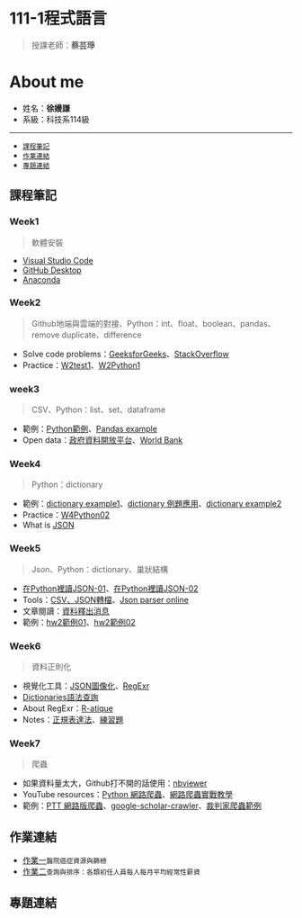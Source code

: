 # 111-1程式語言
> 授課老師：**蔡芸琤**
# About me
* 姓名：**徐嫚謙**
* 系級：科技系114級
---
* [`課程筆記`](https://github.com/Manchien/PL#%E8%AA%B2%E7%A8%8B%E7%AD%86%E8%A8%98%E5%8D%80)
* [`作業連結`](https://github.com/Manchien/PL#%E4%BD%9C%E6%A5%AD%E9%80%A3%E7%B5%90%E5%8D%80)
* [`專題連結`](https://github.com/Manchien/PL#%E5%B0%88%E9%A1%8C%E9%80%A3%E7%B5%90%E5%8D%80)
## 課程筆記
### Week1
>軟體安裝
* [Visual Studio Code](https://code.visualstudio.com/)
* [GitHub Desktop](https://desktop.github.com/)
* [Anaconda](https://www.anaconda.com/products/distribution)
### Week2
> Github地端與雲端的對接、Python：int、float、boolean、pandas、remove duplicate、difference
* Solve code problems：[GeeksforGeeks](https://www.geeksforgeeks.org/)、[StackOverflow](https://stackoverflow.com/)
* Practice：[W2test1](https://github.com/Manchien/PL/blob/main/W2Python_test01.ipynb)、[W2Python1](https://github.com/Manchien/PL/blob/main/W2Python01.ipynb)
### week3
> CSV、Python：list、set、dataframe
* 範例：[Python範例](https://github.com/pecu/LawTech/tree/main/Learning-Materials/C1_Python_%E5%9F%BA%E7%A4%8E_02)、[Pandas example](https://github.com/pecu/PL/blob/main/Python01.ipynb)
* Open data：[政府資料開放平台](https://data.gov.tw/)、[World Bank](https://www.worldbank.org/en/publication/east-asia-and-pacific-economic-update?cid=eap_ga_asiapacific_en_extp_fall22&gclid=CjwKCAjwp9qZBhBkEiwAsYFsb-GV4lNixQd1ZXZ8mdTY246zx7T6XVNZJTE5xTX6z8aePzOjCgSHrRoCuVwQAvD_BwE)
### Week4
> Python：dictionary
* 範例：[dictionary example1](https://github.com/pecu/LawTech/blob/main/Learning-Materials/C1_Python_%E5%9F%BA%E7%A4%8E_02/python_%E5%9F%BA%E7%A4%8E%E7%B5%84%E5%90%88%E4%BA%8C_%E7%B7%B4%E7%BF%92%E8%A7%A3%E7%AD%94.ipynb)、[dictionary 例題應用](https://github.com/pecu/LawTech/tree/main/Learning-Materials/C2_Python_%E5%9F%BA%E7%A4%8E_03%2604)、[dictionary example2](https://github.com/pecu/PL/blob/main/Python03.ipynb)
* Practice：[W4Python02](https://github.com/Manchien/PL/blob/main/W4Python02.ipynb)
* What is [JSON](https://developer.mozilla.org/zh-TW/docs/Learn/JavaScript/Objects/JSON)
### Week5
> Json、Python：dictionary、巢狀結構
* [在Python裡讀JSON-01](https://www.geeksforgeeks.org/read-json-file-using-python/)、[在Python裡讀JSON-02](https://ithelp.ithome.com.tw/articles/10220160)
* Tools：[CSV、JSON轉檔](https://csvjson.com/)、[Json parser online](http://json.parser.online.fr/)
* 文章閱讀：[資料釋出消息](https://srda.sinica.edu.tw/filepool/Tbemagzinecontflatt/212.pdf)
* 範例：[hw2範例01](https://github.com/pecu/PL/blob/main/HW2.ipynb)、[hw2範例02](https://github.com/pecu/PL/blob/main/Python03.ipynb)
### Week6
> 資料正則化
* 視覺化工具：[JSON圖像化](https://jsoncrack.com/editor)、[RegExr](https://regexr.com/)
* [Dictionaries語法查詢](https://www.codecademy.com/learn/learn-python-3/modules/learn-python3-dictionaries/cheatsheet)
* About RegExr：[R-atique](http://perso.ens-lyon.fr/lise.vaudor/strings-et-expressions-regulieres/?fbclid=IwAR0IHvNKp43Qrfo0TqpolYPpMUfViSrCBDY8SmBveKm01yZ6PzHPxspVaNI)
* Notes：[正規表達法](https://github.com/pecu/LawTech/blob/main/Learning-Materials/C3_Python_%E8%B3%87%E6%96%99%E6%AD%A3%E8%A6%8F%E5%8C%96/python_%E8%B3%87%E6%96%99%E6%AD%A3%E5%89%87%E5%8C%96_code.ipynb)、[練習題](https://github.com/pecu/LawTech/tree/main/Learning-Materials/C3_Python_%E8%B3%87%E6%96%99%E6%AD%A3%E8%A6%8F%E5%8C%96)
### Week7
> 爬蟲
* 如果資料量太大，Github打不開的話使用：[nbviewer](https://nbviewer.org/)
* YouTube resources：[Python 網路爬蟲](https://www.youtube.com/watch?v=9Z9xKWfNo7k)、[網路爬蟲實戰教學](https://www.youtube.com/playlist?list=PLohb4k71XnPaQRTvKW4Uii1oq-JPGpwWF)
* 範例：[PTT 網路版爬蟲](https://github.com/jwlin/ptt-web-crawler)、[google-scholar-crawler](https://github.com/linhung0319/google-scholar-crawler)、[裁判家爬蟲範例](https://github.com/pecu/LawTech/blob/main/Learning-Materials/C4_Python_%E7%B6%B2%E8%B7%AF%E7%88%AC%E8%9F%B2/python_%E7%B6%B2%E8%B7%AF%E7%88%AC%E8%9F%B2_code.ipynb)
## 作業連結
* [作業一](https://github.com/Manchien/PL/blob/main/HW1.ipynb)`醫院癌症資源與篩檢`
* [作業二](https://github.com/Manchien/PL/blob/main/HW2.ipynb)`查詢與排序：各類初任人員每人每月平均經常性薪資`
## 專題連結

